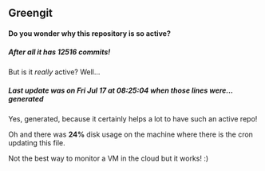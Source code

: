 ## Greengit

#### Do you wonder why this repository is so active?

##### After all it has 12516 commits!

But is it *really* active? Well...

##### Last update was on Fri Jul 17 at 08:25:04 when those lines were... generated

Yes, generated, because it certainly helps a lot to have such an active repo!

Oh and there was **24%** disk usage on the machine
where there is the cron updating this file.

Not the best way to monitor a VM in the cloud but it works! :)
